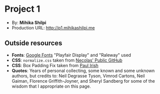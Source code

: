 # Project 1
+ By: **Mihika Shilpi**
+ Production URL: <http://p1.mihikashilpi.me>

## Outside resources
+ **Fonts**: [Google Fonts](https://fonts.google.com) "Playfair Display" and "Raleway" used
+ **CSS**: `normalize.css` taken from [Necolas' Public GitHub](github.com/necolas/normalize.css)
+ **CSS**: Box Padding Fix taken from [Paul Irish](https://www.paulirish.com/2012/box-sizing-border-box-ftw) 
+ **Quotes**: Years of personal collecting, some known and some unknown authors, but credits to: Neil Degrasse Tyson, Vimrod Cartons, Neil Gaiman, Florence Griffith-Joyner, and Sheryl Sandberg for some of the wisdom that I appropriate on this page. 
